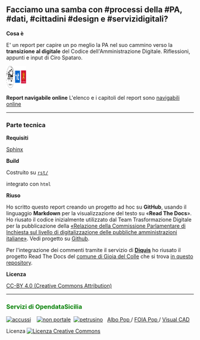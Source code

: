 ## Facciamo una samba con #processi della #PA, #dati, #cittadini #design e #servizidigitali?

**Cosa è**

E' un report per capire un po meglio la PA nel suo cammino verso la **transizione al digitale** del Codice dell'Amministrazione Digitale.
Riflessioni, appunti e input di Ciro Spataro.
<p><img class="imageLeft" style="width: 53px; height: 60px;" src="https://raw.githubusercontent.com/cirospat/la-samba-digitale-della-pa/master/imgrel/3loghi.png" alt="HTML editor tools" />
  
**Report navigabile online** L'elenco e i capitoli del report sono [navigabili online](http://samba-digitale-pa.readthedocs.io)

------

### Parte tecnica


**Requisiti**

[Sphinx](http://www.sphinx-doc.org/en/stable/)


**Build**

Costruito su [`rst/`](./rst)

integrato con  `html`


**Riuso**

Ho scritto questo report creando un progetto ad hoc su **GitHub**, usando il linguaggio **Markdown** per la visualizzazione del testo su «**Read The Docs**». Ho riusato il codice inizialmente utilizzato dal Team Trasformazione Digitale per la pubblicazione della [«Relazione della Commissione Parlamentare di Inchiesta sul livello di digitalizzazione delle pubbliche amministrazioni italiane»](https://relazione-commissione-digitale.readthedocs.io/it/latest/). Vedi progetto su [Github](https://github.com/italia/relazionecommissionedigitale-docs).

Per l'integrazione dei commenti tramite il servizio di [**Diquis**](https://disqus.com/) ho riusato il progetto Read The Docs del [comune di Gioia del Colle](http://foia.readthedocs.io/en/latest/) che si trova [in questo repository](https://github.com/gioialab/foia/tree/master/source/_themes/sphinx_italia_theme).


**Licenza** 

[CC-BY 4.0 (Creative Commons Attribution)](https://creativecommons.org/licenses/by/4.0/)

------

<h3><span style="color: #008000;">Servizi di OpendataSicilia</span></h3>
<p><a href="http://accussi.opendatasicilia.it/index.html" target="_blank" rel="noopener"> <img src="https://cirospat.github.io/maps/img/accussi_favicon.png" alt="accussi" caption="false" width="32" height="32" /></a>&nbsp; &nbsp;&nbsp;<a href="http://nonportale.opendatasicilia.it/index.html" target="_blank" rel="noopener"><img src="https://cirospat.github.io/maps/img/nonportale_favicon.png" alt="non portale" caption="false" width="32" height="32" /></a>&nbsp; <a href="http://petrusino.opendatasicilia.it/index.html" target="_blank" rel="noopener"><img src="https://cirospat.github.io/maps/img/petrusino_favicon.png" alt="petrusino" caption="false" width="32" height="32" /></a>&nbsp; &nbsp;<a href="http://albopop.it/" target="_blank" rel="noopener">Albo Pop&nbsp;</a>/&nbsp;<a href="http://www.foiapop.it/" target="_blank" rel="noopener">FOIA Pop&nbsp;</a>/&nbsp;<a href="http://www.visualcad.it/" target="_blank" rel="noopener">Visual CAD</a></p>
<p>Licenza&nbsp;<a rel="license noopener" href="http://creativecommons.org/licenses/by-sa/4.0/" target="_blank"><img alt="Licenza Creative Commons" style="border-width: 0;" src="https://i.creativecommons.org/l/by-sa/4.0/80x15.png" /></a></p>

